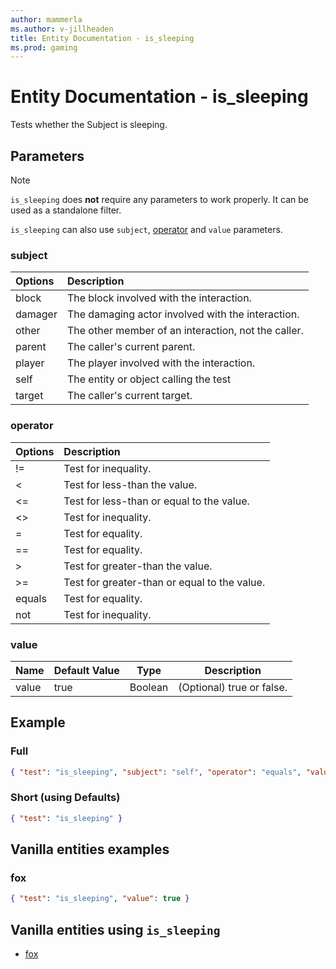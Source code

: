```yaml
---
author: mammerla
ms.author: v-jillheaden
title: Entity Documentation - is_sleeping
ms.prod: gaming
---
```


# Entity Documentation - is_sleeping

Tests whether the Subject is sleeping.

## Parameters

> [!NOTE]
> `is_sleeping` does **not** require any parameters to work properly. It can be used as a standalone filter.
>
> `is_sleeping` can also use `subject`, [operator](../Definitions/NestedTables/operator.md) and `value` parameters.

### subject

| Options| Description |
|:-----------|:-----------|
| block| The block involved with the interaction. |
| damager| The damaging actor involved with the interaction. |
| other| The other member of an interaction, not the caller. |
| parent| The caller's current parent. |
| player| The player involved with the interaction. |
| self| The entity or object calling the test |
| target| The caller's current target. |

### operator

| Options| Description |
|:-----------|:-----------|
| !=| Test for inequality. |
| <| Test for less-than the value. |
| <=| Test for less-than or equal to the value. |
| <>| Test for inequality. |
| =| Test for equality. |
| ==| Test for equality. |
| >| Test for greater-than the value. |
| >=| Test for greater-than or equal to the value. |
| equals| Test for equality. |
| not| Test for inequality. |

### value

|Name |Default Value  |Type  |Description  |
|---------|---------|---------|---------|
|value |true |Boolean |(Optional) true or false. |

## Example

### Full

```json
{ "test": "is_sleeping", "subject": "self", "operator": "equals", "value": true}
```

### Short (using Defaults)

```json
{ "test": "is_sleeping" }
```

## Vanilla entities examples

### fox

```json
{ "test": "is_sleeping", "value": true }
```

## Vanilla entities using `is_sleeping`

- [fox](../../../../Source/VanillaBehaviorPack_Snippets/entities/fox.md)
